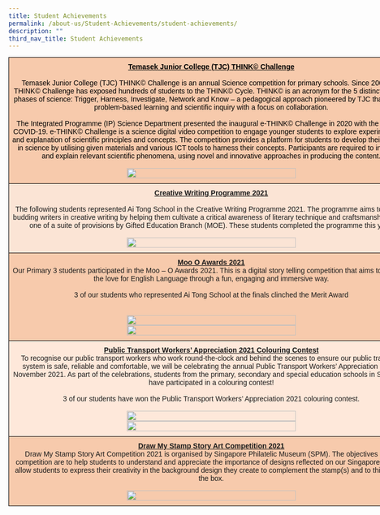 ```yaml
---
title: Student Achievements
permalink: /about-us/Student-Achievements/student-achievements/
description: ""
third_nav_title: Student Achievements
---
```

<style type="text/css">
.tg  {border-collapse:collapse;border-spacing:0;margin:0px auto;}
.tg td{border-color:black;border-style:solid;border-width:1px;font-family:Arial, sans-serif;font-size:14px;
  overflow:hidden;padding:10px 5px;word-break:normal;}
.tg th{border-color:black;border-style:solid;border-width:1px;font-family:Arial, sans-serif;font-size:14px;
  font-weight:normal;overflow:hidden;padding:10px 5px;word-break:normal;}
.tg .tg-lnf9{background-color:#f7caac;text-align:center;vertical-align:top}
.tg .tg-5ywe{background-color:#F7CAAC;color:#454545;text-align:center;vertical-align:top}
.tg .tg-1l4m{background-color:#fbe4d5;text-align:center;vertical-align:top}
.tg .tg-l8ax{background-color:#fee8da;text-align:center;vertical-align:top}
</style>
<table class="tg" style="undefined;table-layout: fixed; width: 799px">
<colgroup>
<col style="width: 799px">
</colgroup>
<tbody>
  <tr>
    <td class="tg-5ywe"><span style="font-weight:bold;text-decoration:underline;color:black">Temasek Junior College (TJC) THINK© Challenge</span><br><br> <span style="color:black">Temasek Junior College (TJC) THINK© Challenge is an annual Science competition for primary schools. Since 2008, the THINK© Challenge has exposed hundreds of students to the THINK© Cycle. THINK© is an acronym for the 5 distinct learning phases of science: Trigger, Harness, Investigate, Network and Know – a pedagogical approach pioneered by TJC that infuses problem-based learning and scientific inquiry with a focus on collaboration.</span><br><span style="color:black"> </span><br><span style="color:black">The Integrated Programme (IP) Science Department presented the inaugural e-THINK© Challenge in 2020 with the onset of COVID-19. e-THINK© Challenge is a science digital video competition to engage younger students to explore experimentation and explanation of scientific principles and concepts. The competition provides a platform for students to develop their curiosity in science by utilising given materials and various ICT tools to harness their concepts. Participants are required to introduce and explain relevant scientific phenomena, using novel and innovative approaches in producing the content.</span><br><br><img src="/images/principal.jpg" 
     style="width:65%">
</td>
  </tr>
  <tr>
    <td class="tg-1l4m"><span style="font-weight:bold;text-decoration:underline">Creative Writing Programme 2021</span><br><br>The following students represented Ai Tong School in the Creative Writing Programme 2021. The programme aims to nurture budding writers in creative writing by helping them cultivate a critical awareness of literary technique and craftsmanship, and is one of a suite of provisions by Gifted Education Branch  (MOE). These students completed the programme this year.<br><br><img src="/images/principal.jpg" 
     style="width:65%">
</td>
  </tr>
  <tr>
    <td class="tg-lnf9"><span style="font-weight:bold;text-decoration:underline">Moo O Awards 2021</span><br>Our Primary 3 students participated in the Moo – O Awards 2021. This is a digital story telling competition that aims to cultivate the love for English Language through a fun, engaging and immersive way.<br><br>3 of our students who represented Ai Tong School at the finals clinched the Merit Award<br><br><br><img src="/images/principal.jpg" 
     style="width:65%"><br><img src="/images/principal.jpg" 
     style="width:65%">
</td>
  </tr>
  <tr>
    <td class="tg-l8ax"><span style="font-weight:bold;text-decoration:underline">Public Transport Workers’ Appreciation 2021 Colouring Contest</span><br>To recognise our public transport workers who work round-the-clock and behind the scenes to ensure our public transport system is safe, reliable and comfortable, we will be celebrating the annual Public Transport Workers’ Appreciation Day in November 2021. As part of the celebrations, students from the primary, secondary and special education schools in Singapore have participated in a colouring contest!<br> <br>3 of our students have won the Public Transport Workers’ Appreciation 2021 colouring contest.<br><br><img src="/images/principal.jpg" 
     style="width:65%"><br><img src="/images/principal.jpg" 
     style="width:65%"></td>
  </tr>
  <tr>
    <td class="tg-lnf9"><span style="font-weight:bold;text-decoration:underline">Draw My Stamp Story Art Competition 2021</span><br>Draw My Stamp Story Art Competition 2021 is organised by Singapore Philatelic Museum (SPM). The objectives of the competition are to help students to understand and appreciate the importance of designs reflected on our Singapore stamps; allow students to express their creativity in the background design they create to complement the stamp(s) and to think out of the box.<br><br><img src="/images/principal.jpg" 
     style="width:65%"></td>
  </tr>
</tbody>
</table>